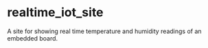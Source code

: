 # realtime_iot_site
A site for showing real time temperature and humidity readings of an embedded board.
